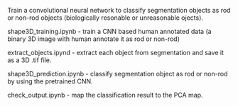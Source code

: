 Train a convolutional neural network to classify segmentation objects as rod or non-rod objects (biologically resonable or unreasonable ojects).

shape3D_training.ipynb - train a CNN based human annotated data (a binary 3D image with human annotate it  as rod or non-rod)

extract_objects.ipynd - extract each object from segmentation and save it as a 3D .tif file. 

shape3D_prediction.ipynb -  classify segmentation object as rod or non-rod by using the pretrained CNN.

check_output.ipynb - map the classification result to the PCA map.

